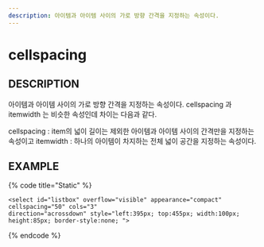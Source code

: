```yaml
---
description: 아이템과 아이템 사이의 가로 방향 간격을 지정하는 속성이다.
---
```


# cellspacing

## DESCRIPTION

아이템과 아이템 사이의 가로 방향 간격을 지정하는 속성이다. cellspacing 과 itemwidth 는 비슷한 속성인데 차이는 다음과 같다.

cellspacing : item의 넓이 길이는 제외한 아이템과 아이템 사이의 간격만을 지정하는 속성이고 itemwidth : 하나의 아이템이 차지하는 전체 넓이 공간을 지정하는 속성이다.

## EXAMPLE

{% code title="Static" %}
```markup
<select id="listbox" overflow="visible" appearance="compact" cellspacing="50" cols="3" 
direction="acrossdown" style="left:395px; top:455px; width:100px; height:85px; border-style:none; ">
```
{% endcode %}

